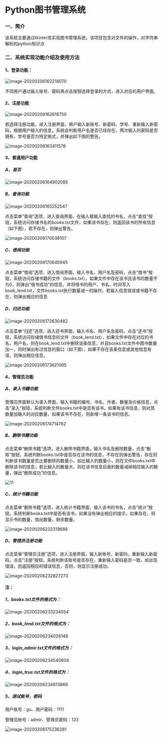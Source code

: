 # Python图书管理系统

### 一、简介

该系统主要通过tkinter库实现图书管理系统，该项目包含对文件的操作，对字符串解析的python知识点

### 二、系统实现功能介绍及使用方法

#### 1、登录功能：

![image-20200206162218070](E:\寒假Py学习\books\图书管理系统\img\1.png)

不同用户通过输入账号、密码再点击按钮选择登录的方式，进入对应的用户界面。

#### 2、注册功能

![image-20200206162618750](E:\寒假Py学习\books\图书管理系统\img\2.png)

若选择注册功能，进入注册界面，用户输入新账号、新密码、学号、重新输入新密码，根据用户输入的信息，系统会判断用户名是否已经存在、两次输入的密码是否拥有、学号是否为特定格式，并弹出如下图的警告。

![image-20200206163411578](E:\寒假Py学习\books\图书管理系统\img\3.png)

#### 3、普通用户功能

##### A、首页

![image-20200206164902085](E:\寒假Py学习\books\图书管理系统\img\4.png)

##### B、查询功能

![image-20200206165252547](E:\寒假Py学习\books\图书管理系统\img\5.png)

点击菜单“查询”选项，进入查询界面，在输入框输入查找的书名，点击“查找”按钮，系统访问存储书名的books.txt文件，如果该书存在，则返回该书的所有信息（如下图），若不存在，则弹出警告。

![image-20200206170038107](E:\寒假Py学习\books\图书管理系统\img\6.png)

##### C、借阅功能

![image-20200206170645945](E:\寒假Py学习\books\图书管理系统\img\7.png)

点击菜单“借阅”选项，进入借阅界面，输入书名、用户名及密码，点击“借书”按钮，系统访问存储书籍的文件（books.txt），如果文件中存在该书且该书的数量不为0，则弹出“借书成功”的信息，并将借书的用户、书名、时间写入book_lend.txt，文件books.txt执行数量减一的操作。若输入信息错误或书籍不存在，则弹出相应的信息

##### D、归还功能

![image-20200206172630482](E:\寒假Py学习\books\图书管理系统\img\8.png)

点击菜单“归还”选项，进入还书界面，输入书名、用户名及密码，点击“还书”按钮，系统访问存储借书信息的文件（book_lend.txt），如果文件中存在对应的书名，用户名，则在book_lend.txt中删除该条信息，并且books.txt文件中图书数量加一，同时弹出有过信息的窗口（如下图），如果不存在该条信息或其他信息有误，则弹出相应信息。

![image-20200206173621065](E:\寒假Py学习\books\图书管理系统\img\9.png)

#### 4、管理员功能

##### A、录入书籍功能

管理员界面默认为录入界面，输入书籍的编号、书名、作者、数量及价格信息，点击”录入“按钮，系统判断文件books.txt中是否有该书，如果有该书信息，则对其数量加输入的对应数量，如果该书不存在，则新增一条该书的信息。

![image-20200206174714762](E:\寒假Py学习\books\图书管理系统\img\10.png)

##### B、删除书籍功能

点击菜单“删除书籍”选项，进入删除书籍界面，输入书名及删除数量，点击“删除”按钮，系统判断books.txt中是否存在该书的信息，不存在则弹出警告，存在则判断该书数量是否比要删除的数量小，如比输入的数量小，则在文件books.txt中删除该书的信息，若比输入的数量大，则在该书信息后面的数量减掉相应输入的数量，弹出“删除成功”的信息。

![11](E:\寒假Py学习\books\图书管理系统\img\11.png)

##### C、统计书籍功能

点击菜单“删除书籍”选项，进入统计书籍界面，输入该书的书名，点击“统计”按钮，系统判断books.txt中是否有该书，如果没有弹出相应的提示，如果存在，则显示书的数量，借出数量，剩余数量。

![image-20200206232319688](E:\寒假Py学习\books\图书管理系统\img\12.png)

##### D、管理员注册功能

点击菜单“管理员注册”选项，进入注册界面，输入新账号，新密码，重新输入新密码，点击“注册”按钮，系统判断该账号是否存在，重新输入密码是否一致，如出现错误，则返回相应的错误信息，否则，则显示注册成功。

![image-20200206232827273](E:\寒假Py学习\books\图书管理系统\img\13.png)

#### 注：

##### 1、books.txt文件的格式为：

![image-20200206233234054](E:\寒假Py学习\books\图书管理系统\img\14.png)

##### 2、book_lend.txt文件的格式为：

![image-20200206234026148](E:\寒假Py学习\books\图书管理系统\img\15.png)

##### 3、login_admir.txt文件的格式为：

![image-20200206234540604](E:\寒假Py学习\books\图书管理系统\img\16.png)

##### 4、login_true.txt文件的格式为：

![image-20200206234813966](E:\寒假Py学习\books\图书管理系统\img\17.png)

##### 5、测试账号，密码

用户账号：gu、用户密码：1111

管理员账号：admir、管理员密码：123

![image-20200206175236281](E:\寒假Py学习\books\图书管理系统\img\11.png)
